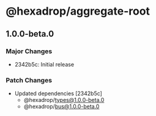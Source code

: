 # @hexadrop/aggregate-root

## 1.0.0-beta.0

### Major Changes

- 2342b5c: Initial release

### Patch Changes

- Updated dependencies [2342b5c]
  - @hexadrop/types@1.0.0-beta.0
  - @hexadrop/bus@1.0.0-beta.0
